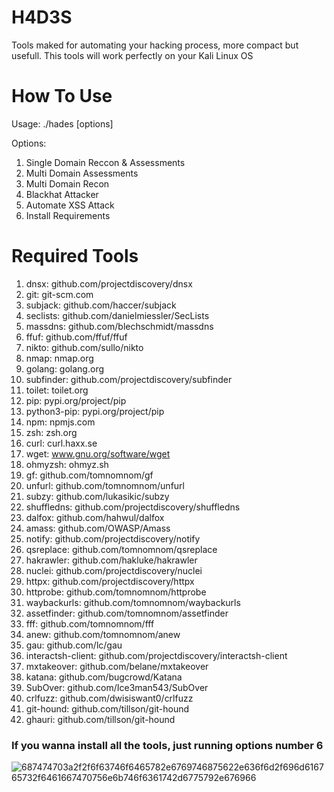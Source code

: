 # H4D3S
Tools maked for automating your hacking process, more compact but usefull. This tools will work perfectly on your Kali Linux OS

# How To Use

Usage: ./hades [options]

Options:<br>
1. Single Domain Reccon & Assessments<br>
2. Multi Domain Assessments<br>
3. Multi Domain Recon<br>
4. Blackhat Attacker<br>
5. Automate XSS Attack<br>
6. Install Requirements<br>

# Required Tools 
1. dnsx: github.com/projectdiscovery/dnsx <br>
2. git: git-scm.com<br>
3. subjack: github.com/haccer/subjack<br>
4. seclists: github.com/danielmiessler/SecLists<br>
5. massdns: github.com/blechschmidt/massdns<br>
6. ffuf: github.com/ffuf/ffuf<br>
7. nikto: github.com/sullo/nikto<br>
8. nmap: nmap.org<br>
9. golang: golang.org<br>
10. subfinder: github.com/projectdiscovery/subfinder<br>
11. toilet: toilet.org<br>
12. pip: pypi.org/project/pip<br>
13. python3-pip: pypi.org/project/pip<br>
14. npm: npmjs.com<br>
15. zsh: zsh.org<br>
16. curl: curl.haxx.se<br>
17. wget: www.gnu.org/software/wget<br>
18. ohmyzsh: ohmyz.sh<br>
19. gf: github.com/tomnomnom/gf<br>
20. unfurl: github.com/tomnomnom/unfurl<br>
21. subzy: github.com/lukasikic/subzy<br>
22. shuffledns: github.com/projectdiscovery/shuffledns<br>
23. dalfox: github.com/hahwul/dalfox<br>
24. amass: github.com/OWASP/Amass<br>
25. notify: github.com/projectdiscovery/notify<br>
26. qsreplace: github.com/tomnomnom/qsreplace<br>
27. hakrawler: github.com/hakluke/hakrawler<br>
28. nuclei: github.com/projectdiscovery/nuclei<br>
29. httpx: github.com/projectdiscovery/httpx<br>
30. httprobe: github.com/tomnomnom/httprobe<br>
31. waybackurls: github.com/tomnomnom/waybackurls<br>
32. assetfinder: github.com/tomnomnom/assetfinder<br>
33. fff: github.com/tomnomnom/fff<br>
34. anew: github.com/tomnomnom/anew<br>
35. gau: github.com/lc/gau<br>
36. interactsh-client: github.com/projectdiscovery/interactsh-client<br>
37. mxtakeover: github.com/belane/mxtakeover<br>
38. katana: github.com/bugcrowd/Katana<br>
39. SubOver: github.com/Ice3man543/SubOver<br>
40. crlfuzz: github.com/dwisiswant0/crlfuzz<br>
41. git-hound: github.com/tillson/git-hound<br>
42. ghauri: github.com/tillson/git-hound<br>

### If you wanna install all the tools, just running options number 6

![687474703a2f2f6f63746f6465782e6769746875622e636f6d2f696d616765732f6461667470756e6b746f6361742d6775792e676966](https://github.com/joelindra/H4D3S/assets/44172898/3e6c90b7-81be-458f-99f9-0f4c62dfd587)

